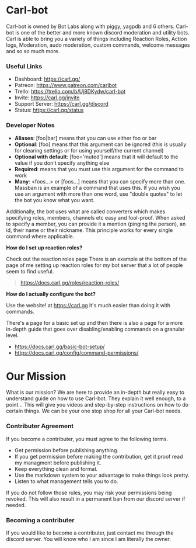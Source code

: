 # Carl-bot

Carl-bot is owned by Bot Labs along with piggy, yagpdb and 6 others. Carl-bot is one of the better and more known discord moderation and utility bots. Carl is able to bring you a variety of things including Reaction Roles, Action logs, Moderation, audo moderation, custom commands, welcome messages and so so much more.

### Useful Links

- Dashboard: https://carl.gg/
- Patreon: https://www.patreon.com/carlbot
- Trello: https://trello.com/b/Uj8DKydw/carl-bot
- Invite: https://carl.gg/invite
- Support Server: https://carl.gg/discord
- Status: https://carl.gg/status

### Developer Notes

- **Aliases**: [foo|bar] means that you can use either foo or bar
- **Optional**: [foo] means that this argument can be ignored (this is usually for clearing settings or for using yourself/the current channel)
- **Optional with default**: [foo='muted'] means that it will default to the value if you don't specify anything else
- **Required**: <foo> means that you must use this argument for the command to work
- **Many**: <foos...> or [foos...] means that you can specify more than one. Massban is an example of a command that uses this. If you wish you use an argument with more than one word, use "double quotes" to let the bot you know what you want.

Additionally, the bot uses what are called converters which makes specifying roles, members, channels etc easy and fool-proof. When asked to specify a member, you can provide it a mention (pinging the person), an id, their name or their nickname. This principle works for every single command where applicable.

**How do I set up reaction roles?**

Check out the reaction roles page There is an example at the bottom of the page of me setting up reaction roles for my bot server that a lot of people seem to find useful.
> https://docs.carl.gg/roles/reaction-roles/

**How do I actually configure the bot?**

Use the website! at https://carl.gg it's much easier than doing it with commands.

There's a page for a basic set up and then there is also a page for a more in-depth guide that goes over disabling/enabling commands on a granular level.
- https://docs.carl.gg/basic-bot-setup/
- https://docs.carl.gg/config/command-permissions/

# Our Mission

What is our mission? We are here to provide an in-depth but really easy to understand guide on how to use Carl-bot. They explain it well enough, to a point... This will give you videos and step-by-step instructions on how to do certain things. We can be your one stop shop for all your Carl-bot needs.

### Contributer Agreement

If you become a contributer, you must agree to the following terms.

- Get permission before publishing anything.
- If you get permission before making the contribution, get it proof read my managment before publishing it.
- Keep everything clean and formal.
- Use the markdown system to your advantage to make things look pretty.
- Listen to what management tells you to do.

If you do not follow those rules, you may risk your permissions being revoked. This will also result in a permanent ban from our discord server if needed.

### Becoming a contributer

If you would like to become a contributer, just contact me through the discord server. You will know who I am since I am literally the owner.
